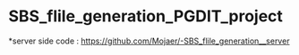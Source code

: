 # SBS_flile_generation_PGDIT_project

*server side code : https://github.com/Mojaer/-SBS_flile_generation__server
